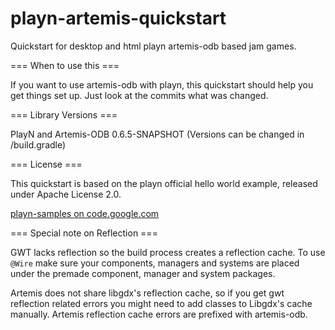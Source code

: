 playn-artemis-quickstart
=========================

Quickstart for desktop and html playn artemis-odb based jam games.

=== When to use this ===

If you want to use artemis-odb with playn, this quickstart should
help you get things set up. Just look at the commits what was changed.

=== Library Versions ===

PlayN and Artemis-ODB 0.6.5-SNAPSHOT
(Versions can be changed in /build.gradle)

=== License ===

This quickstart is based on the playn official hello world example, released 
under Apache License 2.0.

[playn-samples on code.google.com](https://code.google.com/p/playn-samples/)

=== Special note on Reflection ===

GWT lacks reflection so the build process creates a reflection cache. To use
```@Wire``` make sure your components, managers and systems are placed under
the premade component, manager and system packages.

Artemis does not share libgdx's reflection cache, so if you get gwt reflection
related errors you might need to add classes to Libgdx's cache manually.
Artemis reflection cache errors are prefixed with artemis-odb.